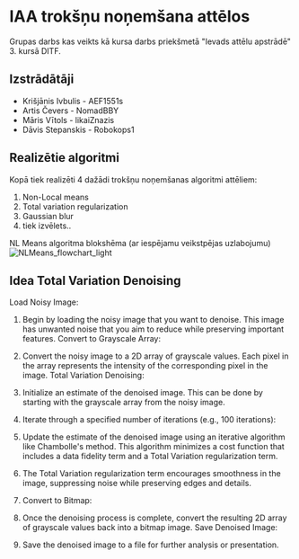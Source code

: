 # IAA trokšņu noņemšana attēlos  
Grupas darbs kas veikts kā kursa darbs priekšmetā "Ievads attēlu apstrādē" 3. kursā DITF.

## Izstrādātāji
* Krišjānis Ivbulis - AEF1551s
* Artis Čevers - NomadBBY
* Māris Vītols - likaiZnazis
* Dāvis Stepanskis - Robokops1

## Realizētie algoritmi
Kopā tiek realizēti 4 dažādi trokšņu noņemšanas algoritmi attēliem:
1. Non-Local means
2. Total variation regularization
3. Gaussian blur
4. tiek izvēlets..

NL Means algoritma blokshēma (ar iespējamu veikstpējas uzlabojumu)
![NLMeans_flowchart_light](https://github.com/AEF1551s/IAA_image_noise_reduction/assets/65708516/43812530-e97f-4ccf-b314-a4f716a428b3)

## Idea Total Variation Denoising 

Load Noisy Image:

1. Begin by loading the noisy image that you want to denoise. This image has unwanted noise that you aim to reduce while preserving important features.
Convert to Grayscale Array:

2. Convert the noisy image to a 2D array of grayscale values. Each pixel in the array represents the intensity of the corresponding pixel in the image.
Total Variation Denoising:

3. Initialize an estimate of the denoised image. This can be done by starting with the grayscale array from the noisy image.

4. Iterate through a specified number of iterations (e.g., 100 iterations):

5. Update the estimate of the denoised image using an iterative algorithm like Chambolle's method. This algorithm minimizes a cost function that includes a data fidelity term and a Total Variation regularization term.

6. The Total Variation regularization term encourages smoothness in the image, suppressing noise while preserving edges and details.

7. Convert to Bitmap:

8. Once the denoising process is complete, convert the resulting 2D array of grayscale values back into a bitmap image.
Save Denoised Image:

9. Save the denoised image to a file for further analysis or presentation.
